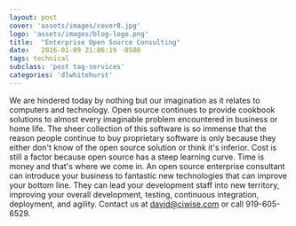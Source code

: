 ```yaml
---
layout: post
cover: 'assets/images/cover8.jpg'
logo: 'assets/images/blog-logo.png'
title:  "Enterprise Open Source Consulting"
date:   2016-01-09 21:06:19 -0500
tags: technical
subclass: 'post tag-services'
categories: 'dlwhitehurst' 
---
```



We are hindered today by nothing but our imagination as it relates to computers and technology. Open source continues to provide cookbook solutions 
to almost every imaginable problem encountered in business or home life. The sheer collection of this software is so immense that the reason people 
continue to buy proprietary software is only because they either don't know of the open source solution or think it's inferior. Cost is still a 
factor because open source has a steep learning curve. Time is money and that's where we come in. An open source enterprise consultant can introduce your 
business to fantastic new technologies that can improve your bottom line. They can lead your development staff into new territory, improving your 
overall development, testing, continuous integration, deployment, and agility. Contact us at david@ciwise.com or call 919-605-6529.

